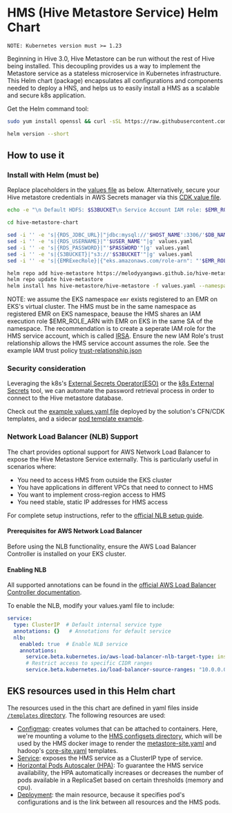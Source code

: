 # HMS (Hive Metastore Service) Helm Chart 
`NOTE: Kubernetes version must >= 1.23`

Beginning in Hive 3.0, Hive Metastore can be run without the rest of Hive being installed. This decoupling provides us a way to implement the Metastore service as a stateless microservice in Kubernetes infrastructure. This Helm chart (package) encapsulates all configurations and components needed to deploy a HNS, and helps us to easily install a HMS as a scalable and secure k8s application. 

Get the Helm command tool:
```bash
sudo yum install openssl && curl -sSL https://raw.githubusercontent.com/helm/helm/master/scripts/get-helm-3 | bash

helm version --short
```
## How to use it
### Install with Helm (must be)
Replace placeholders in the [values file](values.yaml) as below. Alternatively, secure your Hive metastore credentials in AWS Secrets manager via this [CDK value file](https://github.com/aws-samples/hive-emr-on-eks/blob/main/source/app_resources/hive-metastore-values.yaml). 
```bash
echo -e "\n Default HDFS: $S3BUCKET\n Service Account IAM role: $EMR_ROLE_ARN\n host: $HOST_NAME\n DB: $DB_NAME\n password: $PASSWORD\n username: $USER_NAME\n"

cd hive-metastore-chart

sed -i '' -e 's|{RDS_JDBC_URL}|"jdbc:mysql://'$HOST_NAME':3306/'$DB_NAME'?createDatabaseIfNotExist=true"|g' values.yaml 
sed -i '' -e 's|{RDS_USERNAME}|"'$USER_NAME'"|g' values.yaml 
sed -i '' -e 's|{RDS_PASSWORD}|"'$PASSWORD'"|g' values.yaml
sed -i '' -e 's|{S3BUCKET}|"s3://'$S3BUCKET'"|g' values.yaml
sed -i '' -e 's|{EMRExecRole}|{"eks.amazonaws.com/role-arn": "'$EMR_ROLE_ARN'"}|g' values.yaml
```

```bash
helm repo add hive-metastore https://melodyyangaws.github.io/hive-metastore-chart
helm repo update hive-metastore
helm install hms hive-metastore/hive-metastore -f values.yaml --namespace=emr --debug
```
NOTE: we assume the EKS namespace `emr` exists registered to an EMR on EKS's virtual cluster. The HMS must be in the same namespace as registered EMR on EKS namespace, beause the HMS shares an IAM execution role $EMR_ROLE_ARN with EMR on EKS in the same SA of the namespace. The recommendation is to create a seperate IAM role for the HMS service account, which is called [IRSA](https://docs.aws.amazon.com/eks/latest/userguide/iam-roles-for-service-accounts.html). Ensure the new IAM Role's trust relationship allows the HMS service account assumes the role. See the example IAM trust policy [trust-relationship.json](https://docs.aws.amazon.com/eks/latest/userguide/associate-service-account-role.html)


### Security consideration
Leveraging the k8s's [External Secrets Operator(ESO)](https://external-secrets.io/v0.4.4/guides-getting-started/) or the [k8s External Secrets](https://github.com/external-secrets/kubernetes-external-secrets) tool, we can automate the password retrieval process in order to connect to the Hive metastore database. 

Check out the [example values.yaml file](../source/app_resources/hive-metastore-values.yaml#L23) deployed by the solution's CFN/CDK templates, and a sidecar [pod template example](../deployment/app_code/job/sidecar_hms_pod_template.yaml#L48).


### Network Load Balancer (NLB) Support
The chart provides optional support for AWS Network Load Balancer to expose the Hive Metastore Service externally. This is particularly useful in scenarios where:
- You need to access HMS from outside the EKS cluster
- You have applications in different VPCs that need to connect to HMS
- You want to implement cross-region access to HMS
- You need stable, static IP addresses for HMS access

For complete setup instructions, refer to the [official NLB setup guide](https://kubernetes-sigs.github.io/aws-load-balancer-controller/v2.11/guide/service/nlb/).


#### Prerequisites for AWS Network Load Balancer
Before using the NLB functionality, ensure the AWS Load Balancer Controller is installed on your EKS cluster.

#### Enabling NLB
All supported annotations can be found in the [official AWS Load Balancer Controller documentation](https://github.com/kubernetes-sigs/aws-load-balancer-controller/blob/main/docs/guide/service/annotations.md).

To enable the NLB, modify your values.yaml file to include:
```yaml
service:
  type: ClusterIP  # Default internal service type
  annotations: {}   # Annotations for default service
  nlb:
    enabled: true  # Enable NLB service
    annotations:
      service.beta.kubernetes.io/aws-load-balancer-nlb-target-type: instance
      # Restrict access to specific CIDR ranges
      service.beta.kubernetes.io/load-balancer-source-ranges: "10.0.0.0/8"
```

## EKS resources used in this Helm chart
The resources used in the this chart are defined in yaml files inside [`/templates` directory](./templates). The following resources are used:

- [Configmap](templates/configmap.yaml): creates volumes that can be attached to containers. Here, we're mounting a volume to the [HMS configsets directory](hive-metastore-chart/configsets), which will be used by the HMS docker image to render the [metastore-site.yaml](configsets/metastore-site.xml.tpl) and hadoop's [core-site.yaml](configsets/core-site.xml.tpl) templates.
- [Service](templates/service.yaml): exposes the HMS service as a ClusterIP type of service.
- [Horizontal Pods Autoscaler (HPA)](templates/hpa.yaml):  To guarantee the HMS service availability, the HPA automatically increases or decreases the number of pods available in a ReplicaSet based on certain thresholds (memory and cpu).
- [Deployment](templates/deployment.yaml): the main resource, because it specifies pod's configurations and is the link between all resources and the HMS pods.

